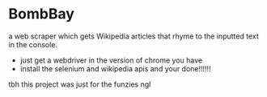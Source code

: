 # BombBay
a web scraper which gets Wikipedia articles that rhyme to the inputted text in the console.
- just get a webdriver in the version of chrome you have
- install the selenium and wikipedia apis
and your done!!!!!!

tbh this project was just for the funzies ngl 
